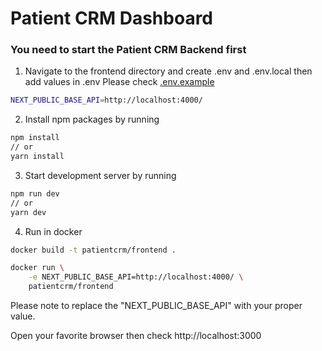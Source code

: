 # Patient CRM Dashboard

### You need to start the Patient CRM Backend first

1. Navigate to the frontend directory and create .env and .env.local then add values in .env
   Please check [.env.example](https://github.com/naruto0913/patient-crm/blob/master/frontend/.env.example)

```bash
NEXT_PUBLIC_BASE_API=http://localhost:4000/
```

2. Install npm packages by running

```bash
npm install
// or
yarn install
```

3. Start development server by running

```bash
npm run dev
// or
yarn dev
```

4. Run in docker

```bash
docker build -t patientcrm/frontend .

docker run \
    -e NEXT_PUBLIC_BASE_API=http://localhost:4000/ \
    patientcrm/frontend
```

Please note to replace the "NEXT_PUBLIC_BASE_API" with your proper value.

Open your favorite browser then check http://localhost:3000
